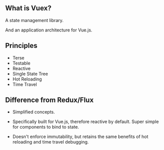 ## What is Vuex?

A state management library.

And an application architecture for Vue.js.

## Principles

- Terse
- Testable
- Reactive
- Single State Tree
- Hot Reloading
- Time Travel

## Difference from Redux/Flux

- Simplified concepts.

- Specifically built for Vue.js, therefore reactive by default. Super simple for components to bind to state.

- Doesn't enforce immutability, but retains the same benefits of hot reloading and time travel debugging.

